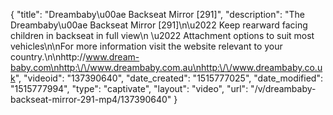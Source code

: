 {
    "title": "Dreambaby\u00ae Backseat Mirror [291]",
    "description": "The Dreambaby\u00ae Backseat Mirror [291]\n\u2022 Keep rearward facing children in backseat in full view\n \u2022 Attachment options to suit most vehicles\n\nFor more information visit the website relevant to your country.\n\nhttp:\/\/www.dream-baby.com\nhttp:\/\/www.dreambaby.com.au\nhttp:\/\/www.dreambaby.co.uk",
    "videoid": "137390640",
    "date_created": "1515777025",
    "date_modified": "1515777994",
    "type": "captivate",
    "layout": "video",
    "url": "\/v\/dreambaby-backseat-mirror-291-mp4\/137390640"
}